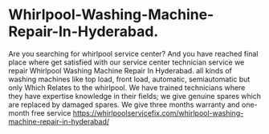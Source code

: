 # Whirlpool-Washing-Machine-Repair-In-Hyderabad.
Are you searching for whirlpool service center?  And you have reached final place where get satisfied with our service center technician service we repair Whirlpool Washing Machine Repair In Hyderabad. all kinds of washing machines like top load, front load, automatic, semiautomatic but only Which Relates to the whirlpool.  We have trained technicians where they have expertise knowledge in their fields; we give genuine spares which are replaced by damaged spares. We give three months warranty and one-month free service https://whirlpoolservicefix.com/whirlpool-washing-machine-repair-in-hyderabad/
